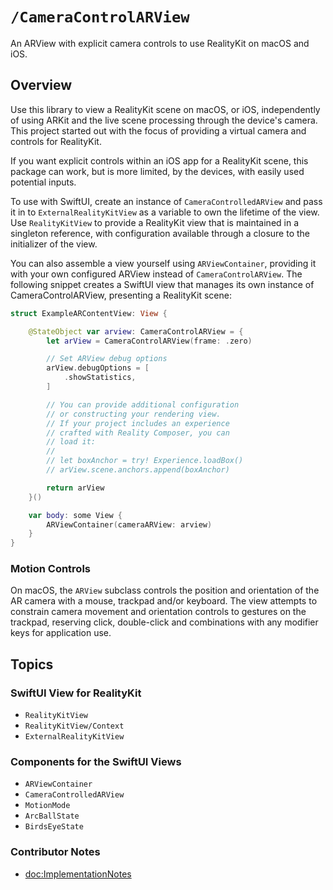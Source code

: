 # ``/CameraControlARView``

An ARView with explicit camera controls to use RealityKit on macOS and iOS.

## Overview

Use this library to view a RealityKit scene on macOS, or iOS, independently of using ARKit and the live scene processing through the device's camera.
This project started out with the focus of providing a virtual camera and controls for RealityKit.

If you want explicit controls within an iOS app for a RealityKit scene, this package can work, but is more limited, by the devices, with easily used potential inputs.

To use with SwiftUI, create an instance of ``CameraControlledARView`` and pass it in to ``ExternalRealityKitView`` as a variable to own the lifetime of the view.
Use ``RealityKitView`` to provide a RealityKit view that is maintained in a singleton reference, with configuration available through a closure to the initializer of the view.

You can also assemble a view yourself using ``ARViewContainer``, providing it with your own configured ARView instead of ``CameraControlARView``.
The following snippet creates a SwiftUI view that manages its own instance of CameraControlARView, presenting a RealityKit scene:

```swift
struct ExampleARContentView: View {

    @StateObject var arview: CameraControlARView = {
        let arView = CameraControlARView(frame: .zero)

        // Set ARView debug options
        arView.debugOptions = [
            .showStatistics,
        ]

        // You can provide additional configuration
        // or constructing your rendering view.
        // If your project includes an experience
        // crafted with Reality Composer, you can
        // load it:
        //
        // let boxAnchor = try! Experience.loadBox()
        // arView.scene.anchors.append(boxAnchor)

        return arView
    }()

    var body: some View {
        ARViewContainer(cameraARView: arview)
    }
}
```

### Motion Controls

On macOS, the `ARView` subclass controls the position and orientation of the AR camera with a mouse, trackpad and/or keyboard.
The view attempts to constrain camera movement and orientation controls to gestures on the trackpad, reserving click, double-click and combinations with any modifier keys for application use.

## Topics

### SwiftUI View for RealityKit 

- ``RealityKitView``
- ``RealityKitView/Context``
- ``ExternalRealityKitView``

### Components for the SwiftUI Views

- ``ARViewContainer``
- ``CameraControlledARView``
- ``MotionMode``
- ``ArcBallState``
- ``BirdsEyeState``

### Contributor Notes

- <doc:ImplementationNotes>
